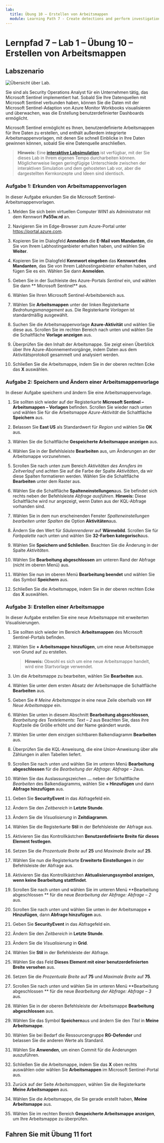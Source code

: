 ```yaml
---
lab:
  title: Übung 10 – Erstellen von Arbeitsmappen
  module: Learning Path 7 - Create detections and perform investigations using Microsoft Sentinel
---
```


# Lernpfad 7 – Lab 1 – Übung 10 – Erstellen von Arbeitsmappen

## Labszenario

![Übersicht über Lab.](../Media/SC-200-Lab_Diagrams_Mod7_L1_Ex10.png)

Sie sind als Security Operations Analyst für ein Unternehmen tätig, das Microsoft Sentinel implementiert hat. Sobald Sie Ihre Datenquellen mit Microsoft Sentinel verbunden haben, können Sie die Daten mit der Microsoft Sentinel-Adaption von Azure Monitor Workbooks visualisieren und überwachen, was die Erstellung benutzerdefinierter Dashboards ermöglicht. 

Microsoft Sentinel ermöglicht es Ihnen, benutzerdefinierte Arbeitsmappen für Ihre Daten zu erstellen, und enthält außerdem integrierte Arbeitsmappenvorlagen, mit denen Sie schnell Einblicke in Ihre Daten gewinnen können, sobald Sie eine Datenquelle anschließen.

>**Hinweis:** Eine **[interaktive Labsimulation](https://mslabs.cloudguides.com/guides/SC-200%20Lab%20Simulation%20-%20Create%20workbooks)** ist verfügbar, mit der Sie dieses Lab in Ihrem eigenen Tempo durcharbeiten können. Möglicherweise liegen geringfügige Unterschiede zwischen der interaktiven Simulation und dem gehosteten Lab vor, aber die dargestellten Kernkonzepte und Ideen sind identisch. 


### Aufgabe 1: Erkunden von Arbeitsmappenvorlagen

In dieser Aufgabe erkunden Sie die Microsoft Sentinel-Arbeitsmappenvorlagen.

1. Melden Sie sich beim virtuellen Computer WIN1 als Administrator mit dem Kennwort **Pa55w.rd** an.  

1. Navigieren Sie im Edge-Browser zum Azure-Portal unter https://portal.azure.com.

1. Kopieren Sie im Dialogfeld **Anmelden** die **E-Mail vom Mandanten**, die Sie von Ihrem Labhostinganbieter erhalten haben, und wählen Sie **Weiter**.

1. Kopieren Sie im Dialogfeld **Kennwort eingeben** das **Kennwort des Mandanten**, das Sie von Ihrem Labhostinganbieter erhalten haben, und fügen Sie es ein. Wählen Sie dann **Anmelden**.

1. Geben Sie in der Suchleiste des Azure-Portals *Sentinel* ein, und wählen Sie dann ** Microsoft Sentinel** aus.

1. Wählen Sie Ihren Microsoft Sentinel-Arbeitsbereich aus.

1. Wählen Sie **Arbeitsmappen** unter der linken Registerkarte *Bedrohungsmanagement* aus. Die Registerkarte *Vorlagen* ist standardmäßig ausgewählt.

1. Suchen Sie die Arbeitsmappenvorlage **Azure-Aktivität** und wählen Sie diese aus. Scrollen Sie im rechten Bereich nach unten und wählen Sie die Schaltfläche **Vorlage anzeigen** aus.

1. Überprüfen Sie den Inhalt der Arbeitsmappe. Sie zeigt einen Überblick über Ihre Azure-Abonnementvorgänge, indem Daten aus dem Aktivitätsprotokoll gesammelt und analysiert werden.

1. Schließen Sie die Arbeitsmappe, indem Sie in der oberen rechten Ecke das **X** auswählen.


### Aufgabe 2: Speichern und Ändern einer Arbeitsmappenvorlage

In dieser Aufgabe speichern und ändern Sie eine Arbeitsmappenvorlage.

1. Sie sollten sich wieder auf der Registerkarte **Microsoft Sentinel – Arbeitsmappen – Vorlagen** befinden. Scrollen Sie wieder nach unten und wählen Sie für die Arbeitsmappe *Azure-Aktivität* die Schaltfläche **Speichern** aus. 

1. Belassen Sie **East US** als Standardwert für *Region* und wählen Sie **OK** aus.

1. Wählen Sie die Schaltfläche **Gespeicherte Arbeitsmappe anzeigen** aus.

1. Wählen Sie in der Befehlsleiste **Bearbeiten** aus, um Änderungen an der Arbeitsmappe vorzunehmen.

1. Scrollen Sie nach unten zum Bereich *Aktivitäten des Anrufers im Zeitverlauf* und achten Sie auf die Farbe der Spalte *Aktivitäten*, da wir diese Spalten formatieren werden. Wählen Sie die Schaltfläche **Bearbeiten** unter dem Raster aus.

1. Wählen Sie die Schaltfläche **Spalteneinstellungen**aus. Sie befindet sich rechts neben der Befehlsleiste *Abfrage ausführen*. **Hinweis:** Diese Schaltfläche wird nur angezeigt, wenn Daten aus der KQL-Abfrage vorhanden sind.

1. Wählen Sie in dem nun erscheinenden Fenster *Spalteneinstellungen bearbeiten* unter *Spalten* die Option **Aktivitäten**aus.

1. Ändern Sie den Wert für *Säulenrenderer* auf **Wärmebild**. Scrollen Sie für *Farbpalette* nach unten und wählen Sie **32-Farben kategorisch**aus.

1. Wählen Sie **Speichern und Schließen**. Beachten Sie die Änderung in der Spalte *Aktivitäten*.

1. Wählen Sie **Bearbeitung abgeschlossen** am unteren Rand der Abfrage (nicht im oberen Menü) aus.

1. Wählen Sie nun im oberen Menü **Bearbeitung beendet** und wählen Sie das Symbol **Speichern** aus. 

1. Schließen Sie die Arbeitsmappe, indem Sie in der oberen rechten Ecke das **X** auswählen.


### Aufgabe 3: Erstellen einer Arbeitsmappe

In dieser Aufgabe erstellen Sie eine neue Arbeitsmappe mit erweiterten Visualisierungen.

1. Sie sollten sich wieder im Bereich **Arbeitsmappen** des Microsoft Sentinel-Portals befinden.

1. Wählen Sie **+ Arbeitsmappe hinzufügen**, um eine neue Arbeitsmappe von Grund auf zu erstellen. 

    >**Hinweis:** Obwohl es sich um eine neue Arbeitsmappe handelt, wird eine Startvorlage verwendet.

1. Um die Arbeitsmappe zu bearbeiten, wählen Sie **Bearbeiten** aus.

1. Wählen Sie unter dem ersten Absatz der Arbeitsmappe die Schaltfläche **Bearbeiten** aus.

1. Geben Sie *# Meine Arbeitsmappe* in eine neue Zeile oberhalb von *## Neue Arbeitsmappe* ein.

1. Wählen Sie unten in diesem Abschnitt **Bearbeitung abgeschlossen**, *Bearbeitung des Textelements: Text – 2* aus Beachten Sie, dass ihre Kopfzeile die Größe erhöht und der Name geändert wurde.

1. Wählen Sie unter dem einzigen sichtbaren Balkendiagramm **Bearbeiten** aus.

1. Überprüfen Sie die KQL-Anweisung, die eine *Union*-Anweisung über alle Zählungen in allen Tabellen liefert.

1. Scrollen Sie nach unten und wählen Sie im unteren Menü **Bearbeitung abgeschlossen** für die *Bearbeitung der Abfrage: Abfrage – 2*aus.

1. Wählen Sie das Auslassungszeichen **…** neben der Schaltfläche *Bearbeiten* des Balkendiagramms, wählen Sie **+ Hinzufügen** und dann **Abfrage hinzufügen** aus.

1. Geben Sie **SecurityEvent** in das Abfragefeld ein.

1. Ändern Sie den *Zeitbereich* in **Letzte Stunde**.

1. Ändern Sie die *Visualisierung* in **Zeitdiagramm**.

1. Wählen Sie die Registerkarte **Stil** in der Befehlsleiste der Abfrage aus.

1. Aktivieren Sie das Kontrollkästchen **Benutzerdefinierte Breite für dieses Element festlegen**.

1. Setzen Sie die *Prozentuale Breite* auf **25** und *Maximale Breite* auf **25**.

1. Wählen Sie nun die Registerkarte **Erweiterte Einstellungen** in der Befehlsleiste der Abfrage aus.

1. Aktivieren Sie das Kontrollkästchen **Aktualisierungssymbol anzeigen, wenn keine Bearbeitung stattfindet**. 

1. Scrollen Sie nach unten und wählen Sie im unteren Menü **Bearbeitung abgeschlossen ** für die neue *Bearbeitung der Abfrage: Abfrage – 2* aus.

1. Scrollen Sie nach unten und wählen Sie unten in der Arbeitsmappe **+ Hinzufügen**, dann **Abfrage hinzufügen** aus.

1. Geben Sie **SecurityEvent** in das Abfragefeld ein.

1. Ändern Sie den *Zeitbereich* in **Letzte Stunde**.

1. Ändern Sie die *Visualisierung* in **Grid**.

1. Wählen Sie **Stil** in der Befehlsleiste der Abfrage.

1. Wählen Sie das Feld **Dieses Element mit einer benutzerdefinierten Breite versehen** aus.

1. Setzen Sie die *Prozentuale Breite* auf **75** und *Maximale Breite* auf **75**.

1. Scrollen Sie nach unten und wählen Sie im unteren Menü **Bearbeitung abgeschlossen ** für die neue *Bearbeitung der Abfrage: Abfrage – 3* aus.

1. Wählen Sie in der oberen Befehlsleiste der Arbeitsmappe **Bearbeitung abgeschlossen** aus.

1. Wählen Sie das Symbol **Speichern**aus und ändern Sie den *Titel* in **Meine Arbeitsmappe**.

1. Wählen Sie bei Bedarf die Ressourcengruppe **RG-Defender** und belassen Sie die anderen Werte als Standard.

1.  Wählen Sie **Anwenden**, um einen Commit für die Änderungen auszuführen. 

1. Schließen Sie die Arbeitsmappe, indem Sie das **X** oben rechts auswählen oder wählen Sie **Arbeitsmappen** im Microsoft Sentinel-Portal aus.

1. Zurück auf der Seite *Arbeitsmappen*, wählen Sie die Registerkarte **Meine Arbeitsmappen** aus.

1. Wählen Sie die Arbeitsmappe, die Sie gerade erstellt haben, **Meine Arbeitsmappe** aus.

1. Wählen Sie im rechten Bereich **Gespeicherte Arbeitsmappe anzeigen**, um Ihre Arbeitsmappe zu überprüfen.

## Fahren Sie mit Übung 11 fort
